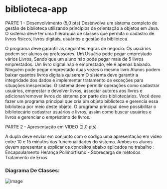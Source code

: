 # biblioteca-app

PARTE 1 - Desenvolvimento (5,0 pts)
Desenvolva um sistema completo de gestão de biblioteca utilizando princípios de orientação a objetos em Java. O sistema deve ter uma hierarquia de classes que permita o cadastro de livros físicos, livros digitais, usuários e gestão da biblioteca. 

O programa deve garantir as seguintes regras de negocio:
    Os usuários podem ser alunos ou professores.
    Um Usuário pode pegar emprestado vários Livros, Sendo que um aluno não pode pegar mais de 5 livros emprestados.
    Um livro digital não é emprestado, ele é apenas baixado.
    Ninguém pode pegar emprestado duas vezes o mesmo livro
    Alunos podem baixar quantos livros digitais quiserem
    O sistema deve garantir a integridade dos dados e implementar tratamento de exceções para situações inesperadas.
    O sistema deve permitir operações como cadastrar usuários, emprestar e devolver livros, associar autores aos livros e adicionar/remover livros do sistema por parte dos bibliotecários.
Você deve fazer um programa principal que cria um objeto biblioteca e gerencia essa biblioteca por meio deste objeto. O programa principal deve possibilitar o bibliotecário cadastrar usuários e livros, assim como buscar usuários e livros e gerenciar o empréstimo de livros.

PARTE 2 - Apresentação em VIDEO (2,0 pts)

A dupla deve enviar em conjunto com o código uma apresentação em vídeo entre 10 e 15 minutos das funcionalidades do sistema. Ambos os alunos devem apresentar e explicar os conceitos abaixo aplicados no trabalho : 
Encapsulamento
Herança
Polimorfismo - Sobrecarga de métodos
Tratamento de Erros

### Diagrama De Classes:
![image](https://github.com/rootdanley/biblioteca-app/assets/85087531/0b7c974b-dbf2-43de-a4a2-d299efb3d3ab)
